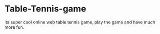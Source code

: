# Table-Tennis-game
its super cool online web table tennis game, play the game and have much more fun.
